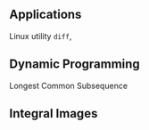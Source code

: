 




## Applications

Linux utility `diff`, 



## Dynamic Programming

Longest Common Subsequence



## Integral Images
